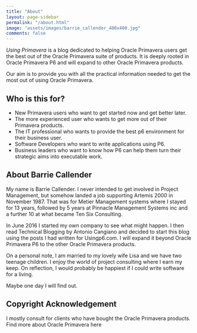 ```yaml
---
title: "About"
layout: page-sidebar
permalink: "/about.html"
image: "assets/images/barrie_callender_400x400.jpg"
comments: false
---
```

*Using Primavera* is a blog dedicated to helping Oracle Primavera users get the best out of the Oracle Primavera suite of products. It is deeply rooted in Oracle Primavera P6 and will expand to other Oracle Primavera products.

Our aim is to provide you with all the practical information needed to get the most out of using Oracle Primavera.

## Who is this for?
* New Primavera users who want to get started now and get better later.
* The more experienced user who wants to get more out of their Primavera products.
* The IT professional who wants to provide the best p6 environment for their business user.
* Software Developers who want to write applications using P6.
* Business leaders who want to know how P6 can help them turn their strategic aims into executable work.

## About Barrie Callender

My name is Barrie Callender. I never intended to get involved in Project Management, but somehow landed a job supporting Artemis 2000 in November 1987. That was for Metier Management systems where I stayed for 13 years, followed by 5 years at Pinnacle Management Systems inc and a further 10 at what became Ten Six Consulting.

In June 2016 I started my own company to see what might happen. I then read Technical Blogging by Antonio Cangiano and decided to start this blog using the posts I had written for Usingp6.com. I will expand it beyond Oracle Primavera P6 to the other Oracle Primavera products.

On a personal note, I am married to my lovely wife Lisa and we have two teenage children. I enjoy the world of project consulting where I earn my keep. On reflection, I would probably be happiest if I could write software for a living.

Maybe one day I will find out.

## Copyright Acknowledgement
I mostly consult for clients who have bought the Oracle Primavera products. Find more about Oracle Primavera here

